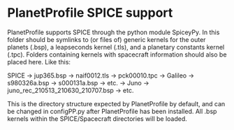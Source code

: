 # PlanetProfile SPICE support

PlanetProfile supports SPICE through the python module SpiceyPy. In this folder should be symlinks to (or files of) generic kernels for the outer planets (.bsp), a leapseconds kernel (.tls), and a planetary constants kernel (.tpc). Folders containing kernels with spacecraft information should also be placed here. Like this:

SPICE
    -> jup365.bsp
    -> naif0012.tls
    -> pck00010.tpc
    -> Galileo
        -> s980326a.bsp
        -> s000131a.bsp
        -> etc.
    -> Juno
        -> juno_rec_210513_210630_210707.bsp
        -> etc.
        
This is the directory structure expected by PlanetProfile by default, and can be changed in configPP.py after PlanetProfile has been installed. All .bsp kernels within the SPICE/Spacecraft directories will be loaded.
    
